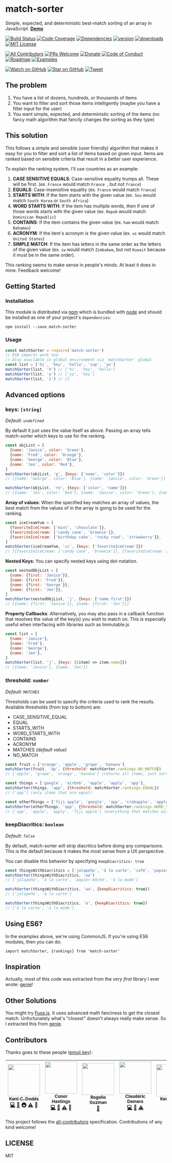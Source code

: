 # match-sorter

Simple, expected, and deterministic best-match sorting of an array in JavaScript. **[Demo](https://jsbin.com/vewoka/edit?js,output)**

[![Build Status][build-badge]][build]
[![Code Coverage][coverage-badge]][coverage]
[![Dependencies][dependencyci-badge]][dependencyci]
[![version][version-badge]][package]
[![downloads][downloads-badge]][npm-stat]
[![MIT License][license-badge]][LICENSE]

[![All Contributors](https://img.shields.io/badge/all_contributors-6-orange.svg?style=flat-square)](#contributors)
[![PRs Welcome][prs-badge]][prs]
[![Donate][donate-badge]][donate]
[![Code of Conduct][coc-badge]][coc]
[![Roadmap][roadmap-badge]][roadmap]
[![Examples][examples-badge]][examples]

[![Watch on GitHub][github-watch-badge]][github-watch]
[![Star on GitHub][github-star-badge]][github-star]
[![Tweet][twitter-badge]][twitter]

## The problem

1. You have a list of dozens, hundreds, or thousands of items
2. You want to filter and sort those items intelligently (maybe you have a filter input for the user)
3. You want simple, expected, and deterministic sorting of the items (no fancy math algorithm that fancily changes the sorting as they type)

## This solution

This follows a simple and sensible (user friendly) algorithm that makes it easy for you to filter and sort a list of items based on given input. Items are ranked based on sensible criteria that result in a better user experience.

To explain the ranking system, I'll use countries as an example:

1. **CASE SENSITIVE EQUALS**: Case-sensitive equality trumps all. These will be first. (ex. `France` would match `France `, but not `france`)
2. **EQUALS**: Case-insensitive equality (ex. `France` would match `france`)
3. **STARTS WITH**: If the item starts with the given value (ex. `Sou` would match `South Korea` or `South Africa`)
4. **WORD STARTS WITH**: If the item has multiple words, then if one of those words starts with the given value (ex. `Repub` would match `Dominican Republic`)
5. **CONTAINS**: If the item contains the given value (ex. `ham` would match `Bahamas`)
6. **ACRONYM**: If the item's acronym is the given value (ex. `us` would match `United States`)
7. **SIMPLE MATCH**: If the item has letters in the same order as the letters of the given value (ex. `iw` would match `Zimbabwe`, but not `Kuwait` because it must be in the same order).

This ranking seems to make sense in people's minds. At least it does in mine. Feedback welcome!


## Getting Started

### Installation

This module is distributed via [npm][npm] which is bundled with [node][node] and should
be installed as one of your project's `dependencies`:

```
npm install --save match-sorter
```

### Usage

```javascript
const matchSorter = require('match-sorter')
// ES6 imports work too
// Also available in global environment via `matchSorter` global
const list = ['hi', 'hey', 'hello', 'sup', 'yo']
matchSorter(list, 'h') // ['hi', 'hey', 'hello']
matchSorter(list, 'y') // ['yo', 'hey']
matchSorter(list, 'z') // []
```

## Advanced options

### keys: `[string]`

_Default: `undefined`_

By default it just uses the value itself as above. Passing an array tells match-sorter which keys to use for the ranking.

```javascript
const objList = [
  {name: 'Janice', color: 'Green'},
  {name: 'Fred', color: 'Orange'},
  {name: 'George', color: 'Blue'},
  {name: 'Jen', color: 'Red'},
]
matchSorter(objList, 'g', {keys: ['name', 'color']})
// [{name: 'George', color: 'Blue'}, {name: 'Janice', color: 'Green'}]

matchSorter(objList, 're', {keys: ['color', 'name']})
// [{name: 'Jen', color: 'Red'}, {name: 'Janice', color: 'Green'}, {name: 'Fred', color: 'Orange'}]
```

__Array of values__: When the specified key matches an array of values, the best match from the values of in the array is going to be used for the ranking.

```javascript
const iceCreamYum = [
  {favoriteIceCream: ['mint', 'chocolate']},
  {favoriteIceCream: ['candy cane', 'brownie']},
  {favoriteIceCream: ['birthday cake', 'rocky road', 'strawberry']},
]
matchSorter(iceCreamYum, 'cc', {keys: ['favoriteIceCream']})
// [{favoriteIceCream: ['candy cane', 'brownie']}, {favoriteIceCream: ['mint', 'chocolate']}]
```

__Nested Keys__: You can specify nested keys using dot-notation.

```javascript
const nestedObjList = [
  {name: {first: 'Janice'}},
  {name: {first: 'Fred'}},
  {name: {first: 'George'}},
  {name: {first: 'Jen'}},
]
matchSorter(nestedObjList, 'j', {keys: ['name.first']})
// [{name: {first: 'Janice'}}, {name: {first: 'Jen'}}]
```

__Property Callbacks__: Alternatively, you may also pass in a callback function that resolves the value of the key(s) you wish to match on. This is especially useful when interfacing with libraries such as Immutable.js

```javascript
const list = [
  {name: 'Janice'},
  {name: 'Fred'},
  {name: 'George'},
  {name: 'Jen'},
]
matchSorter(list, 'j', {keys: [(item) => item.name]})
// [{name: 'Janice'}, {name: 'Jen'}]
```

### threshold: `number`

_Default: `MATCHES`_

Thresholds can be used to specify the criteria used to rank the results.
Available thresholds (from top to bottom) are:
 * CASE_SENSITIVE_EQUAL
 * EQUAL
 * STARTS_WITH
 * WORD_STARTS_WITH
 * CONTAINS
 * ACRONYM
 * MATCHES _(default value)_
 * NO_MATCH

```javascript
const fruit = ['orange', 'apple', 'grape', 'banana']
matchSorter(fruit, 'ap', {threshold: matchSorter.rankings.NO_MATCH})
// ['apple', 'grape', 'orange', 'banana'] (returns all items, just sorted by best match)

const things = ['google', 'airbnb', 'apple', 'apply', 'app'],
matchSorter(things, 'app', {threshold: matchSorter.rankings.EQUAL})
// ['app'] (only items that are equal)

const otherThings = ['fiji apple', 'google', 'app', 'crabapple', 'apple', 'apply']
matchSorter(otherThings, 'app', {threshold: matchSorter.rankings.WORD_STARTS_WITH})
// ['app', 'apple', 'apply', 'fiji apple'] (everything that matches with "word starts with" or better)
```

### keepDiacritics: `boolean`

_Default: `false`_

By default, match-sorter will strip diacritics before doing any comparisons.
This is the default because it makes the most sense from a UX perspective.

You can disable this behavior by specifying `keepDiacritics: true`

```javascript
const thingsWithDiacritics = ['jalapeño', 'à la carte', 'café', 'papier-mâché', 'à la mode']
matchSorter(thingsWithDiacritics, 'aa')
// ['jalapeño', 'à la carte', 'papier-mâché', 'à la mode']

matchSorter(thingsWithDiacritics, 'aa', {keepDiacritics: true})
// ['jalapeño', 'à la carte']

matchSorter(thingsWithDiacritics, 'à', {keepDiacritics: true})
// ['à la carte', 'à la mode']
```

## Using ES6?

In the examples above, we're using CommonJS. If you're using ES6 modules, then you can do:

`import matchSorter, {rankings} from 'match-sorter'`

## Inspiration

Actually, most of this code was extracted from the _very first_ library I ever wrote: [genie][genie]!

## Other Solutions

You might try [Fuse.js](https://github.com/krisk/Fuse). It uses advanced math fanciness to get the closest match. Unfortunately what's "closest" doesn't always really make sense. So I extracted this from [genie][genie].

## Contributors

Thanks goes to these people ([emoji key][emojis]):

<!-- ALL-CONTRIBUTORS-LIST:START - Do not remove or modify this section -->
| [<img src="https://avatars.githubusercontent.com/u/1500684?v=3" width="100px;"/><br /><sub>Kent C. Dodds</sub>](https://kentcdodds.com)<br />[💻](https://github.com/kentcdodds/match-sorter/commits?author=kentcdodds) [📖](https://github.com/kentcdodds/match-sorter/commits?author=kentcdodds) 🚇 [⚠️](https://github.com/kentcdodds/match-sorter/commits?author=kentcdodds) 👀 | [<img src="https://avatars.githubusercontent.com/u/8263298?v=3" width="100px;"/><br /><sub>Conor Hastings</sub>](http://conorhastings.com)<br />[💻](https://github.com/kentcdodds/match-sorter/commits?author=conorhastings) [📖](https://github.com/kentcdodds/match-sorter/commits?author=conorhastings) [⚠️](https://github.com/kentcdodds/match-sorter/commits?author=conorhastings) 👀 | [<img src="https://avatars.githubusercontent.com/u/574806?v=3" width="100px;"/><br /><sub>Rogelio Guzman</sub>](https://github.com/rogeliog)<br />[📖](https://github.com/kentcdodds/match-sorter/commits?author=rogeliog) | [<img src="https://avatars.githubusercontent.com/u/1416436?v=3" width="100px;"/><br /><sub>Claudéric Demers</sub>](http://ced.io)<br />[💻](https://github.com/kentcdodds/match-sorter/commits?author=clauderic) [📖](https://github.com/kentcdodds/match-sorter/commits?author=clauderic) [⚠️](https://github.com/kentcdodds/match-sorter/commits?author=clauderic) | [<img src="https://avatars3.githubusercontent.com/u/4150097?v=3" width="100px;"/><br /><sub>Kevin Davis</sub>](kevindav.us)<br />[💻](https://github.com/kentcdodds/match-sorter/commits?author=osfan501) [⚠️](https://github.com/kentcdodds/match-sorter/commits?author=osfan501) | [<img src="https://avatars1.githubusercontent.com/u/19157735?v=3" width="100px;"/><br /><sub>Denver Chen</sub>](https://github.com/nfdjps)<br />[💻](https://github.com/kentcdodds/match-sorter/commits?author=nfdjps) [📖](https://github.com/kentcdodds/match-sorter/commits?author=nfdjps) [⚠️](https://github.com/kentcdodds/match-sorter/commits?author=nfdjps) |
| :---: | :---: | :---: | :---: | :---: | :---: |
<!-- ALL-CONTRIBUTORS-LIST:END -->

This project follows the [all-contributors][all-contributors] specification. Contributions of any kind welcome!

## LICENSE

MIT

[npm]: https://www.npmjs.com/
[node]: https://nodejs.org
[build-badge]: https://img.shields.io/travis/kentcdodds/match-sorter.svg?style=flat-square
[build]: https://travis-ci.org/kentcdodds/match-sorter
[coverage-badge]: https://img.shields.io/codecov/c/github/kentcdodds/match-sorter.svg?style=flat-square
[coverage]: https://codecov.io/github/kentcdodds/match-sorter
[dependencyci-badge]: https://dependencyci.com/github/kentcdodds/match-sorter/badge?style=flat-square
[dependencyci]: https://dependencyci.com/github/kentcdodds/match-sorter
[version-badge]: https://img.shields.io/npm/v/match-sorter.svg?style=flat-square
[package]: https://www.npmjs.com/package/match-sorter
[downloads-badge]: https://img.shields.io/npm/dm/match-sorter.svg?style=flat-square
[npm-stat]: http://npm-stat.com/charts.html?package=match-sorter&from=2016-04-01
[license-badge]: https://img.shields.io/npm/l/match-sorter.svg?style=flat-square
[license]: https://github.com/kentcdodds/match-sorter/blob/master/other/LICENSE
[prs-badge]: https://img.shields.io/badge/PRs-welcome-brightgreen.svg?style=flat-square
[prs]: http://makeapullrequest.com
[donate-badge]: https://img.shields.io/badge/$-support-green.svg?style=flat-square
[donate]: http://kcd.im/donate
[coc-badge]: https://img.shields.io/badge/code%20of-conduct-ff69b4.svg?style=flat-square
[coc]: https://github.com/kentcdodds/match-sorter/blob/master/other/CODE_OF_CONDUCT.md
[roadmap-badge]: https://img.shields.io/badge/%F0%9F%93%94-roadmap-CD9523.svg?style=flat-square
[roadmap]: https://github.com/kentcdodds/match-sorter/blob/master/other/ROADMAP.md
[examples-badge]: https://img.shields.io/badge/%F0%9F%92%A1-examples-8C8E93.svg?style=flat-square
[examples]: https://github.com/kentcdodds/match-sorter/blob/master/other/EXAMPLES.md
[github-watch-badge]: https://img.shields.io/github/watchers/kentcdodds/match-sorter.svg?style=social
[github-watch]: https://github.com/kentcdodds/match-sorter/watchers
[github-star-badge]: https://img.shields.io/github/stars/kentcdodds/match-sorter.svg?style=social
[github-star]: https://github.com/kentcdodds/match-sorter/stargazers
[twitter]: https://twitter.com/intent/tweet?text=Check%20out%20match-sorter!%20https://github.com/kentcdodds/match-sorter%20%F0%9F%91%8D
[twitter-badge]: https://img.shields.io/twitter/url/https/github.com/kentcdodds/match-sorter.svg?style=social
[emojis]: https://github.com/kentcdodds/all-contributors#emoji-key
[all-contributors]: https://github.com/kentcdodds/all-contributors
[genie]: https://github.com/kentcdodds/genie
